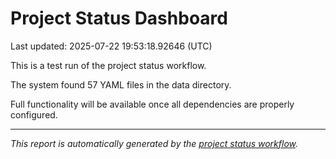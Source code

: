 # Project Status Dashboard

Last updated: 2025-07-22 19:53:18.92646 (UTC)

This is a test run of the project status workflow.

The system found
57
YAML files in the data directory.

Full functionality will be available once all dependencies are properly configured.

---

*This report is automatically generated by the [project status workflow](https://github.com/EpiForeSITE/software/actions).*

